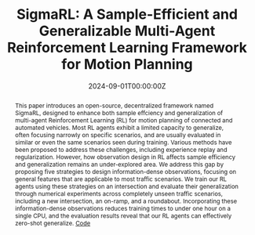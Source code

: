 ---
title: "SigmaRL: A Sample-Efficient and Generalizable Multi-Agent Reinforcement Learning Framework for Motion Planning"
authors:


date: "2024-09-01T00:00:00Z"
doi: ""

# Schedule page publish date (NOT publication's date).
publishDate: "2024-09-01T00:00:00Z"

# Publication type.
# Legend: 0 = Uncategorized; 1 = Conference paper; 2 = Journal article;
# 3 = Preprint / Working Paper; 4 = Report; 5 = Book; 6 = Book section;
# 7 = Thesis; 8 = Patent
publication_types: ["1"]

# Publication name and optional abbreviated publication name.
publication: In *The 17th International Symposium on Distributed Autonomous Robotic Systems (DARS)*
publication_short: In *Distributed Autonomous Robotic Systems (DARS)*

abstract: This paper introduces an open-source, decentralized framework named SigmaRL, designed to enhance both sample effciency and generalization of multi-agent Reinforcement Learning (RL) for motion planning of connected and automated vehicles. Most RL agents exhibit a limited capacity to generalize, often focusing narrowly on specific scenarios, and are usually evaluated in similar or even the same scenarios seen during training. Various methods have been proposed to address these challenges, including experience replay and regularization. However, how observation design in RL affects sample efficiency and generalization remains an under-explored area. We address this gap by proposing five strategies to design information-dense observations, focusing on general features that are applicable to most traffic scenarios. We train our RL agents using these strategies on an intersection and evaluate their generalization through numerical experiments across completely unseen traffic scenarios, including a new intersection, an on-ramp, and a roundabout. Incorporating these information-dense observations reduces training times to under one hour on a single CPU, and the evaluation results reveal that our RL agents can effectively zero-shot generalize. [Code](https://github.com/cas-lab-munich/SigmaRL)
# Summary. An optional shortened abstract.
summary: This paper introduces an open-source, decentralized framework named SigmaRL, designed to enhance both sample effciency and generalization of multi-agent Reinforcement Learning (RL) for motion planning of connected and automated vehicles.

tags:
- Multi-Agent Reinforcement Learning

featured: false

links:
- name: arXiv
  url: https://arxiv.org/abs/2408.07644
- name: Slides
  url: slides.pdf
url_pdf: ''
url_code: 'https://github.com/bassamlab/SigmaRL'
url_dataset: ''
url_poster: ''
url_project: ''
url_slides: ''
url_source: ''
url_video: 'https://youtu.be/tzaVjol4nhA'

# Featured image
# To use, add an image named `featured.jpg/png` to your page's folder. 
image:
  caption: ''
  placement: 3
  preview_only: false

# Associated Projects (optional).
#   Associate this publication with one or more of your projects.
#   Simply enter your project's folder or file name without extension.
#   E.g. `internal-project` references `content/project/internal-project/index.md`.
#   Otherwise, set `projects: []`.
projects: []

# Slides (optional).
#   Associate this publication with Markdown slides.
#   Simply enter your slide deck's filename without extension.
#   E.g. `slides: "example"` references `content/slides/example/index.md`.
#   Otherwise, set `slides: ""`.
slides: ""
---